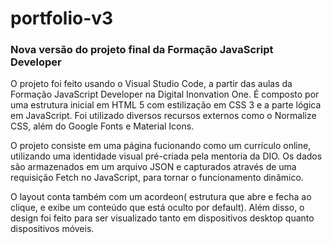 # portfolio-v3
<h3>Nova versão do projeto final da Formação JavaScript Developer </h3>

O projeto foi feito usando o Visual Studio Code, a partir das aulas da Formação JavaScript Developer na Digital Inonvation One. É composto por uma estrutura inicial em HTML 5 com estilização em CSS 3 e a parte lógica em JavaScript. Foi utilizado diversos recursos externos como o Normalize CSS, além do Google Fonts e Material Icons. 

O projeto consiste em uma página fucionando como um currículo online, utilizando uma identidade visual pré-criada pela mentoria da DIO. Os dados são armazenados em um arquivo JSON e capturados através de uma requisição Fetch no JavaScript, para tornar o funcionamento dinâmico. 

O layout conta também com um acordeon( estrutura que abre e fecha ao clique, e exibe um conteúdo que está oculto por default). Além disso, o design foi feito para ser visualizado tanto em dispositivos desktop quanto dispositivos móveis.


